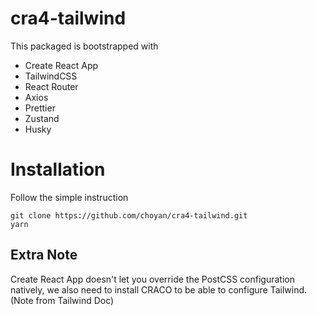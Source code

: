# cra4-tailwind
This packaged is bootstrapped with 
 - Create React App
 - TailwindCSS
 - React Router
 - Axios
 - Prettier
 - Zustand
 - Husky

# Installation
Follow the simple instruction
```
git clone https://github.com/choyan/cra4-tailwind.git
yarn
```


## Extra Note
Create React App doesn't let you override the PostCSS configuration natively, we also need to install CRACO to be able to configure Tailwind. (Note from Tailwind Doc)

